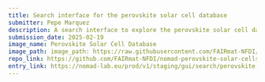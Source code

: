 ```yaml
---
title: Search interface for the perovskite solar cell database
submitter: Pepe Marquez
description: A search interface to explore the perovskite solar cell database based on materials and device properties.
submission_date: 2025-02-19
image_name: Perovskite Solar Cell Database
image_path: image_path: https://raw.githubusercontent.com/FAIRmat-NFDI/nomad-perovskite-solar-cells-database/main/docs/assets/search_perovskite_solar_cells.gif
repo_link: https://github.com/FAIRmat-NFDI/nomad-perovskite-solar-cells-database
entry_link: https://nomad-lab.eu/prod/v1/staging/gui/search/perovskite-solar-cells-database
---
```

